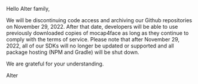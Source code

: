 Hello Alter family,


We will be discontinuing code access and archiving our Github repositories on November 29, 2022. After that date, developers will be able to use previously downloaded copies of mocap4face as long as they continue to comply with the terms of service. Please note that after November 29, 2022, all of our SDKs will no longer be updated or supported and all package hosting (NPM and Gradle) will be shut down.


We are grateful for your understanding.


Alter
